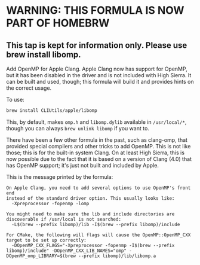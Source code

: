 # WARNING: THIS FORMULA IS NOW PART OF HOMEBRW

## This tap is kept for information only. Please use brew install libomp.


Add OpenMP for Apple Clang. Apple Clang now has support for OpenMP, but
it has been disabled in the driver and is not included with High Sierra.
It can be built and used, though; this formula will build it and
provides hints on the correct usage.

To use:

```bash
brew install CLIUtils/apple/libomp
```

This, by default, makes `omp.h` and `libomp.dylib` available in `/usr/local/*`, though you can always
`brew unlink libomp` if you want to.

There have been a few other formula in the past, such as clang-omp, that provided
special compilers and other tricks to add OpenMP. This is not like those; this is for
the built-in system Clang. On at least High Sierra, this is now possible due to the fact
that it is based on a version of Clang (4.0) that has OpenMP support; it's just not built and
included by Apple.

This is the message printed by the formula:

```
On Apple Clang, you need to add several options to use OpenMP's front end
instead of the standard driver option. This usually looks like:
  -Xpreprocessor -fopenmp -lomp

You might need to make sure the lib and include directories are discoverable if /usr/local is not searched:
  -L$(brew --prefix libomp)/lib -I$(brew --prefix libomp)/include

For CMake, the following will flags will cause the OpenMP::OpenMP_CXX target to be set up correctly:
  -DOpenMP_CXX_FLAGS="-Xpreprocessor -fopenmp -I$(brew --prefix libomp)/include" -DOpenMP_CXX_LIB_NAMES="omp" -DOpenMP_omp_LIBRARY=$(brew --prefix libomp)/lib/libomp.a

```
